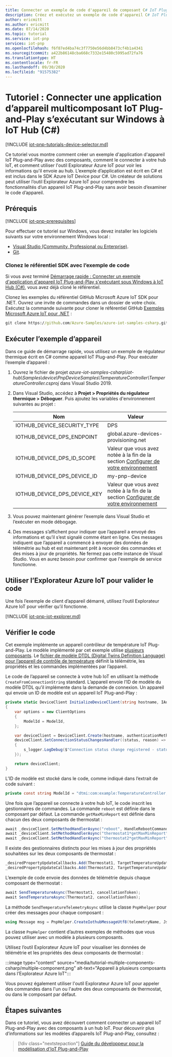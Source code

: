 ```yaml
---
title: Connecter un exemple de code d'appareil de composant C# IoT Plug-and-Play à IoT Hub | Microsoft Docs
description: Créez et exécutez un exemple de code d'appareil C# IoT Plug-and-Play qui utilise plusieurs composants et se connecte à un hub IoT. Utilisez l’outil Azure IoT Explorer pour afficher les informations envoyées par l’appareil au hub.
author: ericmitt
ms.author: ericmitt
ms.date: 07/14/2020
ms.topic: tutorial
ms.service: iot-pnp
services: iot-pnp
ms.openlocfilehash: f6f87ed4ba74c3f7750e56d4bb8473cf4b1a4341
ms.sourcegitcommit: a422b86148cba668c7332e15480c5995ad72fa76
ms.translationtype: HT
ms.contentlocale: fr-FR
ms.lasthandoff: 09/30/2020
ms.locfileid: "91575382"
---
```

# <a name="tutorial-connect-an-iot-plug-and-play-multiple-component-device-application-running-on-windows-to-iot-hub-c"></a>Tutoriel : Connecter une application d’appareil multicomposant IoT Plug-and-Play s’exécutant sur Windows à IoT Hub (C#)

[!INCLUDE [iot-pnp-tutorials-device-selector.md](../../includes/iot-pnp-tutorials-device-selector.md)]

Ce tutoriel vous montre comment créer un exemple d'application d'appareil IoT Plug-and-Play avec des composants, comment le connecter à votre hub IoT, et comment utiliser l'outil Explorateur Azure IoT pour voir les informations qu'il envoie au hub. L’exemple d’application est écrit en C# et est inclus dans le SDK Azure IoT Device pour C#. Un créateur de solutions peut utiliser l’outil Explorateur Azure IoT pour comprendre les fonctionnalités d’un appareil IoT Plug-and-Play sans avoir besoin d’examiner le code d’appareil.

## <a name="prerequisites"></a>Prérequis

[!INCLUDE [iot-pnp-prerequisites](../../includes/iot-pnp-prerequisites.md)]

Pour effectuer ce tutoriel sur Windows, vous devez installer les logiciels suivants sur votre environnement Windows local :

* [Visual Studio (Community, Professional ou Enterprise)](https://visualstudio.microsoft.com/downloads/).
* [Git](https://git-scm.com/download/).

### <a name="clone-the-sdk-repository-with-the-sample-code"></a>Clonez le référentiel SDK avec l’exemple de code

Si vous avez terminé [Démarrage rapide : Connecter un exemple d'application d'appareil IoT Plug-and-Play s'exécutant sous Windows à IoT Hub (C#)](quickstart-connect-device-csharp.md), vous avez déjà cloné le référentiel.

Clonez les exemples du référentiel GitHub Microsoft Azure IoT SDK pour .NET. Ouvrez une invite de commandes dans un dossier de votre choix. Exécutez la commande suivante pour cloner le référentiel GitHub [Exemples Microsoft Azure IoT pour .NET](https://github.com/Azure-Samples/azure-iot-samples-csharp) :

```cmd
git clone https://github.com/Azure-Samples/azure-iot-samples-csharp.git
```

## <a name="run-the-sample-device"></a>Exécuter l’exemple d’appareil

Dans ce guide de démarrage rapide, vous utilisez un exemple de régulateur thermique écrit en C# comme appareil IoT Plug-and-Play. Pour exécuter l’exemple d’appareil :

1. Ouvrez le fichier de projet *azure-iot-samples-csharp\iot-hub\Samples\device\PnpDeviceSamples\TemperatureController\TemperatureController.csproj* dans Visual Studio 2019.

1. Dans Visual Studio, accédez à **Projet > Propriétés du régulateur thermique > Déboguer**. Puis ajoutez les variables d'environnement suivantes au projet :

    | Nom | Valeur |
    | ---- | ----- |
    | IOTHUB_DEVICE_SECURITY_TYPE | DPS |
    | IOTHUB_DEVICE_DPS_ENDPOINT | global.azure-devices-provisioning.net |
    | IOTHUB_DEVICE_DPS_ID_SCOPE | Valeur que vous avez notée à la fin de la section [Configurer de votre environnement](set-up-environment.md) |
    | IOTHUB_DEVICE_DPS_DEVICE_ID | my-pnp-device |
    | IOTHUB_DEVICE_DPS_DEVICE_KEY | Valeur que vous avez notée à la fin de la section [Configurer de votre environnement](set-up-environment.md) |


1. Vous pouvez maintenant générer l’exemple dans Visual Studio et l’exécuter en mode débogage.

1. Des messages s’affichent pour indiquer que l’appareil a envoyé des informations et qu’il s’est signalé comme étant en ligne. Ces messages indiquent que l’appareil a commencé à envoyer des données de télémétrie au hub et est maintenant prêt à recevoir des commandes et des mises à jour de propriétés. Ne fermez pas cette instance de Visual Studio. Vous en aurez besoin pour confirmer que l'exemple de service fonctionne.

## <a name="use-azure-iot-explorer-to-validate-the-code"></a>Utiliser l’Explorateur Azure IoT pour valider le code

Une fois l’exemple de client d’appareil démarré, utilisez l’outil Explorateur Azure IoT pour vérifier qu’il fonctionne.

[!INCLUDE [iot-pnp-iot-explorer.md](../../includes/iot-pnp-iot-explorer.md)]

## <a name="review-the-code"></a>Vérifier le code

Cet exemple implémente un appareil contrôleur de température IoT Plug-and-Play. Le modèle implémenté par cet exemple utilise [plusieurs composants](concepts-components.md). Le [fichier de modèle DTDL (Digital Twins Definition Language) pour l’appareil de contrôle de température](https://github.com/Azure/opendigitaltwins-dtdl/blob/master/DTDL/v2/samples/TemperatureController.json) définit la télémétrie, les propriétés et les commandes implémentées par l’appareil.

Le code de l’appareil se connecte à votre hub IoT en utilisant la méthode `CreateFromConnectionString` standard. L’appareil envoie l’ID de modèle du modèle DTDL qu’il implémente dans la demande de connexion. Un appareil qui envoie un ID de modèle est un appareil IoT Plug-and-Play :

```csharp
private static DeviceClient InitializeDeviceClient(string hostname, IAuthenticationMethod authenticationMethod)
{
    var options = new ClientOptions
    {
        ModelId = ModelId,
    };

    var deviceClient = DeviceClient.Create(hostname, authenticationMethod, TransportType.Mqtt, options);
    deviceClient.SetConnectionStatusChangesHandler((status, reason) =>
    {
        s_logger.LogDebug($"Connection status change registered - status={status}, reason={reason}.");
    });

    return deviceClient;
}
```

L’ID de modèle est stocké dans le code, comme indiqué dans l’extrait de code suivant :

```csharp
private const string ModelId = "dtmi:com:example:TemperatureController;1";
```

Une fois que l’appareil se connecte à votre hub IoT, le code inscrit les gestionnaires de commandes. La commande `reboot` est définie dans le composant par défaut. La commande `getMaxMinReport` est définie dans chacun des deux composants de thermostat :

```csharp
await _deviceClient.SetMethodHandlerAsync("reboot", HandleRebootCommandAsync, _deviceClient, cancellationToken);
await _deviceClient.SetMethodHandlerAsync("thermostat1*getMaxMinReport", HandleMaxMinReportCommandAsync, Thermostat1, cancellationToken);
await _deviceClient.SetMethodHandlerAsync("thermostat2*getMaxMinReport", HandleMaxMinReportCommandAsync, Thermostat2, cancellationToken);

```

Il existe des gestionnaires distincts pour les mises à jour des propriétés souhaitées sur les deux composants de thermostat :

```csharp
_desiredPropertyUpdateCallbacks.Add(Thermostat1, TargetTemperatureUpdateCallbackAsync);
_desiredPropertyUpdateCallbacks.Add(Thermostat2, TargetTemperatureUpdateCallbackAsync);

```

L’exemple de code envoie des données de télémétrie depuis chaque composant de thermostat :

```csharp
await SendTemperatureAsync(Thermostat1, cancellationToken);
await SendTemperatureAsync(Thermostat2, cancellationToken);
```

La méthode `SendTemperatureTelemetryAsync` utilise la classe `PnpHhelper` pour créer des messages pour chaque composant :

```csharp
using Message msg = PnpHelper.CreateIothubMessageUtf8(telemetryName, JsonConvert.SerializeObject(currentTemperature), componentName);
```

La classe `PnpHelper` contient d’autres exemples de méthodes que vous pouvez utiliser avec un modèle à plusieurs composants.

Utilisez l’outil Explorateur Azure IoT pour visualiser les données de télémétrie et les propriétés des deux composants de thermostat :

:::image type="content" source="media/tutorial-multiple-components-csharp/multiple-component.png" alt-text="Appareil à plusieurs composants dans l’Explorateur Azure IoT":::

Vous pouvez également utiliser l'outil Explorateur Azure IoT pour appeler des commandes dans l'un ou l'autre des deux composants de thermostat, ou dans le composant par défaut.

## <a name="next-steps"></a>Étapes suivantes

Dans ce tutoriel, vous avez découvert comment connecter un appareil IoT Plug-and-Play avec des composants à un hub IoT. Pour découvrir plus d’informations sur les modèles d’appareils IoT Plug-and-Play, consultez :

> [!div class="nextstepaction"]
> [Guide du développeur pour la modélisation d'IoT Plug-and-Play](concepts-developer-guide-device-csharp.md)

